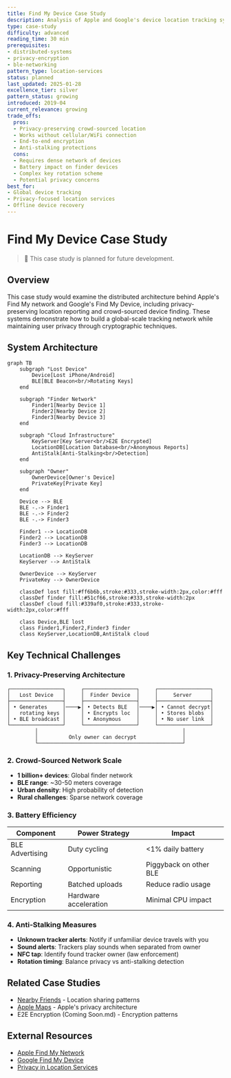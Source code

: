 ```yaml
---
title: Find My Device Case Study
description: Analysis of Apple and Google's device location tracking systems
type: case-study
difficulty: advanced
reading_time: 30 min
prerequisites:
- distributed-systems
- privacy-encryption
- ble-networking
pattern_type: location-services
status: planned
last_updated: 2025-01-28
excellence_tier: silver
pattern_status: growing
introduced: 2019-04
current_relevance: growing
trade_offs:
  pros:
  - Privacy-preserving crowd-sourced location
  - Works without cellular/WiFi connection
  - End-to-end encryption
  - Anti-stalking protections
  cons:
  - Requires dense network of devices
  - Battery impact on finder devices
  - Complex key rotation scheme
  - Potential privacy concerns
best_for:
- Global device tracking
- Privacy-focused location services
- Offline device recovery
---
```


# Find My Device Case Study

> 🚧 This case study is planned for future development.

## Overview
This case study would examine the distributed architecture behind Apple's Find My network and Google's Find My Device, including privacy-preserving location reporting and crowd-sourced device finding. These systems demonstrate how to build a global-scale tracking network while maintaining user privacy through cryptographic techniques.

## System Architecture

```mermaid
graph TB
    subgraph "Lost Device"
        Device[Lost iPhone/Android]
        BLE[BLE Beacon<br/>Rotating Keys]
    end
    
    subgraph "Finder Network"
        Finder1[Nearby Device 1]
        Finder2[Nearby Device 2]
        Finder3[Nearby Device 3]
    end
    
    subgraph "Cloud Infrastructure"
        KeyServer[Key Server<br/>E2E Encrypted]
        LocationDB[Location Database<br/>Anonymous Reports]
        AntiStalk[Anti-Stalking<br/>Detection]
    end
    
    subgraph "Owner"
        OwnerDevice[Owner's Device]
        PrivateKey[Private Key]
    end
    
    Device --> BLE
    BLE -.-> Finder1
    BLE -.-> Finder2
    BLE -.-> Finder3
    
    Finder1 --> LocationDB
    Finder2 --> LocationDB
    Finder3 --> LocationDB
    
    LocationDB --> KeyServer
    KeyServer --> AntiStalk
    
    OwnerDevice --> KeyServer
    PrivateKey --> OwnerDevice
    
    classDef lost fill:#ff6b6b,stroke:#333,stroke-width:2px,color:#fff
    classDef finder fill:#51cf66,stroke:#333,stroke-width:2px
    classDef cloud fill:#339af0,stroke:#333,stroke-width:2px,color:#fff
    
    class Device,BLE lost
    class Finder1,Finder2,Finder3 finder
    class KeyServer,LocationDB,AntiStalk cloud
```

## Key Technical Challenges

### 1. Privacy-Preserving Architecture
```
┌─────────────────┐     ┌─────────────────┐     ┌─────────────────┐
│   Lost Device   │     │  Finder Device  │     │     Server      │
├─────────────────┤     ├─────────────────┤     ├─────────────────┤
│ • Generates     │────▶│ • Detects BLE   │────▶│ • Cannot decrypt│
│   rotating keys │     │ • Encrypts loc  │     │ • Stores blobs  │
│ • BLE broadcast │     │ • Anonymous     │     │ • No user link  │
└─────────────────┘     └─────────────────┘     └─────────────────┘
         │                                               │
         │          Only owner can decrypt               │
         └───────────────────────────────────────────────┘
```

### 2. Crowd-Sourced Network Scale
- **1 billion+ devices**: Global finder network
- **BLE range**: ~30-50 meters coverage
- **Urban density**: High probability of detection
- **Rural challenges**: Sparse network coverage

### 3. Battery Efficiency
| Component | Power Strategy | Impact |
|-----------|---------------|---------|
| BLE Advertising | Duty cycling | <1% daily battery |
| Scanning | Opportunistic | Piggyback on other BLE |
| Reporting | Batched uploads | Reduce radio usage |
| Encryption | Hardware acceleration | Minimal CPU impact |


### 4. Anti-Stalking Measures
- **Unknown tracker alerts**: Notify if unfamiliar device travels with you
- **Sound alerts**: Trackers play sounds when separated from owner
- **NFC tap**: Identify found tracker owner (law enforcement)
- **Rotation timing**: Balance privacy vs anti-stalking detection

## Related Case Studies
- [Nearby Friends](../nearby-friends.md) - Location sharing patterns
- [Apple Maps](../apple-maps.md) - Apple's privacy architecture
- E2E Encryption (Coming Soon.md) - Encryption patterns

## External Resources
- [Apple Find My Network](https:/support.apple.com/guide/security/find-my-network-security-sec973b83216/)
- [Google Find My Device](https:/blog.google/products/android/find-my-device-network/)
- [Privacy in Location Services](https:/www.apple.com/privacy/docs/Location_Services_White_Paper_Nov_2019.pdf/)
